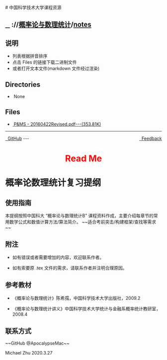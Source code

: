 
<head>
    <meta http-equiv="content-type" content="text/html; charset=utf-8">
    <link rel="stylesheet" href="https://use.fontawesome.com/releases/v5.8.1/css/all.css" integrity="sha384-50oBUHEmvpQ+1lW4y57PTFmhCaXp0ML5d60M1M7uH2+nqUivzIebhndOJK28anvf" crossorigin="anonymous">
    <title> 中国科学技术大学课程资源</title>
</head>
# 中国科学技术大学课程资源

<div>
  <h2>
    <a href="../index.html">&nbsp;&nbsp;<i class="fas fa-backward"></i>&nbsp;</a>
    :/<a href="../../index.html"><i class="fas fa-home"></i></a>/<a href="../index.html">概率论与数理统计</a>/<a href="index.html">notes</a>
  </h2>
</div>

## 说明
- 列表根据拼音排序
- 点击 Files 的链接下载二进制文件
- 或者打开文本文件(markdown 文件经过渲染)

<h2> Directories &nbsp; <a href="https://download-directory.github.io/?url=https://github.com/USTC-Resource/USTC-Course/tree/master/概率论与数理统计/notes" style="color:red;text-decoration:underline;" target="_black"><i class="fas fa-download"></i></a></h2>

<ul><li><i class="fas fa-meh"></i>&nbsp;None</li></ul>

## Files
<ul><li><a href="https://raw.githubusercontent.com/USTC-Resource/USTC-Course/master/概率论与数理统计/notes/P&MS - 20160422Revised.pdf"><i class="fas fa-file-pdf"></i>&nbsp;P&MS - 20160422Revised.pdf---(353.81K)</a></li></ul>

---
<div style="text-decration:underline;display:inline">
  <a href="https://github.com/USTC-Resource/USTC-Course.git" target="_blank" rel="external"><i class="fab fa-github"></i>&nbsp; GitHub</a>
  <a href="mailto:&#122;huheqin1@gmail.com?subject=反馈与建议" style="float:right" target="_blank" rel="external"><i class="fas fa-envelope"></i>&nbsp; Feedback</a>
</div>
---

<h1 style="color:red;text-align:center;">Read Me</h1>
<h1 id="_1">概率论数理统计复习提纲</h1>
<h2 id="_2">使用指南</h2>
<p>本提纲按照中国科大 “概率论与数理统计B” 课程资料作成，主要介绍每章节的常用数学公式和数值计算方法/算法简介。 ~~适合考前突击/构建框架/查找等需求~~</p>
<h2 id="_3">附注</h2>
<ul>
<li>
<p>如有错误或者需要增加的内容，欢迎联系作者。</p>
</li>
<li>
<p>如有索要原 .tex 文件的需求，请联系作者并注明合理原因。</p>
</li>
</ul>
<h2 id="_4">参考教材</h2>
<ul>
<li>
<p>《概率论与数理统计》陈希孺，中国科学技术大学出版社，2009.2</p>
</li>
<li>
<p>《概率论与数理统计讲义》中国科学技术大学统计与金融系概率统计教研室，2008.4</p>
</li>
</ul>
<h2 id="_5">联系方式</h2>
<p>~~GitHub @ApocalypseMac~~</p>
<p>Michael Zhu
2020.3.27</p>
